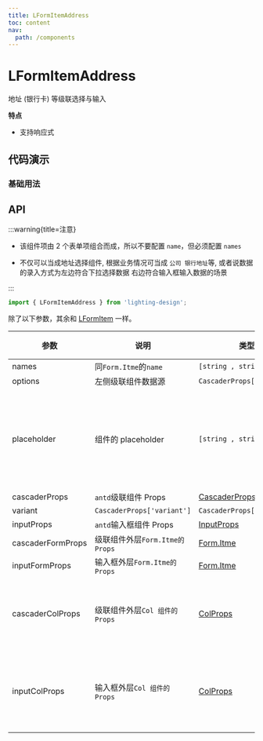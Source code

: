 ```yaml
---
title: LFormItemAddress
toc: content
nav:
  path: /components
---
```


# LFormItemAddress

地址 (银行卡) 等级联选择与输入

**特点**

- 支持响应式

## 代码演示

### 基础用法

<!-- <code src='./demos/Demo1.tsx'></code> -->

<code src='./demos/Demo2.tsx'></code>

## API

>

:::warning{title=注意}

- 该组件项由 2 个表单项组合而成，所以不要配置 `name`，但必须配置 `names`

- 不仅可以当成地址选择组件, 根据业务情况可当成 `公司 银行地址`等, 或者说数据的录入方式为左边符合下拉选择数据 右边符合输入框输入数据的场景

:::

```ts
import { LFormItemAddress } from 'lighting-design';
```

除了以下参数，其余和 [LFormItem](/components/form-item) 一样。

| 参数              | 说明                            | 类型                                                           | 默认值                                 |
| ----------------- | ------------------------------- | -------------------------------------------------------------- | -------------------------------------- |
| names             | 同`Form.Itme`的`name`           | `[string , string]`                                            | `-`                                    |
| options           | 左侧级联组件数据源              | `CascaderProps['options'] `                                    | `-`                                    |
| placeholder       | 组件的 placeholder              | `[string , string]`                                            | `['请选择省/市/区', '请输入详细地址']` |
| cascaderProps     | `antd`级联组件 Props            | [CascaderProps](https://ant.design/components/cascader-cn#api) | `-`                                    |
| variant           | `CascaderProps['variant']`      | `CascaderProps['variant']`                                     | `-`                                    |
| inputProps        | `antd`输入框组件 Props          | [InputProps](https://ant.design/components/input-cn#api)       | `-`                                    |
| cascaderFormProps | 级联组件外层`Form.Itme的 Props` | [Form.Itme](https://ant.design/components/input-cn#api)        | `-`                                    |
| inputFormProps    | 输入框外层`Form.Itme的 Props`   | [Form.Itme](https://ant.design/components/input-cn#api)        | `-`                                    |
| cascaderColProps  | 级联组件外层`Col 组件的 Props`  | [ColProps](https://ant.design/components/grid-cn#col)          | `{ xs: 24, md: 12, lg: 6, xxl: 8, }`   |
| inputColProps     | 输入框外层`Col 组件的 Props`    | [ColProps](https://ant.design/components/grid-cn#col)          | `{ xs: 24, md: 12, lg: 18, xxl: 16, }` |
